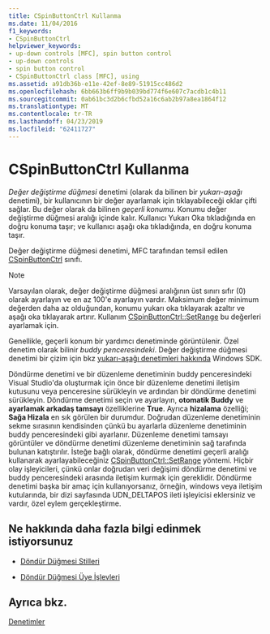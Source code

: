 ```yaml
---
title: CSpinButtonCtrl Kullanma
ms.date: 11/04/2016
f1_keywords:
- CSpinButtonCtrl
helpviewer_keywords:
- up-down controls [MFC], spin button control
- up-down controls
- spin button control
- CSpinButtonCtrl class [MFC], using
ms.assetid: a91db36b-e11e-42ef-8e89-51915cc486d2
ms.openlocfilehash: 6bb663b6ff9b9b039bd774f6e607c7acdb1c4b11
ms.sourcegitcommit: 0ab61bc3d2b6cfbd52a16c6ab2b97a8ea1864f12
ms.translationtype: MT
ms.contentlocale: tr-TR
ms.lasthandoff: 04/23/2019
ms.locfileid: "62411727"
---
```

# <a name="using-cspinbuttonctrl"></a>CSpinButtonCtrl Kullanma

*Değer değiştirme düğmesi* denetimi (olarak da bilinen bir *yukarı-aşağı* denetimi), bir kullanıcının bir değer ayarlamak için tıklayabileceği oklar çifti sağlar. Bu değer olarak da bilinen *geçerli konumu*. Konumu değer değiştirme düğmesi aralığı içinde kalır. Kullanıcı Yukarı Oka tıkladığında en doğru konuma taşır; ve kullanıcı aşağı oka tıkladığında, en doğru konuma taşır.

Değer değiştirme düğmesi denetimi, MFC tarafından temsil edilen [CSpinButtonCtrl](../mfc/reference/cspinbuttonctrl-class.md) sınıfı.

> [!NOTE]
>  Varsayılan olarak, değer değiştirme düğmesi aralığının üst sınırı sıfır (0) olarak ayarlayın ve en az 100'e ayarlayın vardır. Maksimum değer minimum değerden daha az olduğundan, konumu yukarı oka tıklayarak azaltır ve aşağı oka tıklayarak artırır. Kullanım [CSpinButtonCtrl::SetRange](../mfc/reference/cspinbuttonctrl-class.md#setrange) bu değerleri ayarlamak için.

Genellikle, geçerli konum bir yardımcı denetiminde görüntülenir. Özel denetim olarak bilinir *buddy penceresindeki*. Değer değiştirme düğmesi denetimi bir çizim için bkz [yukarı-aşağı denetimleri hakkında](/windows/desktop/Controls/up-down-controls) Windows SDK.

Döndürme denetimi ve bir düzenleme denetiminin buddy penceresindeki Visual Studio'da oluşturmak için önce bir düzenleme denetimi iletişim kutusunu veya penceresine sürükleyin ve ardından bir döndürme denetimi sürükleyin. Döndürme denetimi seçin ve ayarlayın, **otomatik Buddy** ve **ayarlamak arkadaş tamsayı** özelliklerine **True**. Ayrıca **hizalama** özelliği; **Sağa Hizala** en sık görülen bir durumdur. Doğrudan düzenleme denetiminin sekme sırasının kendisinden çünkü bu ayarlarla düzenleme denetiminin buddy penceresindeki gibi ayarlanır. Düzenleme denetimi tamsayı görüntüler ve döndürme denetimi düzenleme denetiminin sağ tarafında bulunan katıştırılır. İsteğe bağlı olarak, döndürme denetimi geçerli aralığı kullanarak ayarlayabileceğiniz [CSpinButtonCtrl::SetRange](../mfc/reference/cspinbuttonctrl-class.md#setrange) yöntemi. Hiçbir olay işleyicileri, çünkü onlar doğrudan veri değişimi döndürme denetimi ve buddy penceresindeki arasında iletişim kurmak için gereklidir. Döndürme denetimi başka bir amaç için kullanıyorsanız, örneğin, windows veya iletişim kutularında, bir dizi sayfasında UDN_DELTAPOS ileti işleyicisi eklersiniz ve vardır, özel eylem gerçekleştirme.

## <a name="what-do-you-want-to-know-more-about"></a>Ne hakkında daha fazla bilgi edinmek istiyorsunuz

- [Döndür Düğmesi Stilleri](../mfc/spin-button-styles.md)

- [Döndür Düğmesi Üye İşlevleri](../mfc/spin-button-member-functions.md)

## <a name="see-also"></a>Ayrıca bkz.

[Denetimler](../mfc/controls-mfc.md)
